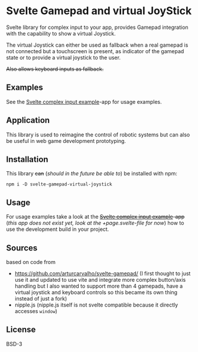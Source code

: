# Svelte Gamepad and virtual JoyStick
Svelte library for complex input to your app, provides Gamepad integration with the capability to show a virtual Joystick.

The virtual Joystick can either be used as fallback when a real gamepad is not connected but a touchscreen is present, as indicator of the gamepad state or to provide a virtual joystick to the user.

~~Also allows keyboard inputs as fallback.~~

## Examples
See the [Svelte complex input example](../../../svelte-complex-input-example)-app for usage examples.

## Application
This library is used to reimagine the control of robotic systems but can also be useful in web game development prototyping.

## Installation
This library ~~can~~ (_should in the future be able to_) be installed with npm:
```
npm i -D svelte-gamepad-virtual-joystick
```

## Usage
For usage examples take a look at the ~~[Svelte complex input example](../../../svelte-complex-input-example)-app~~ (_this app does not exist yet, look at the +page.svelte-file for now_) how to use the development build in your project.

## Sources
based on code from
 - https://github.com/arturcarvalho/svelte-gamepad/ (I first thought to just use it and updated to use vite and integrate more complex button/axis handling but I also wanted to support more than 4 gamepads, have a virtual joystick and keyboard controls so this became its own thing instead of just a fork)
 - nipple.js (nipple.js itself is not svelte compatible because it directly accesses `window`)


## License
BSD-3
